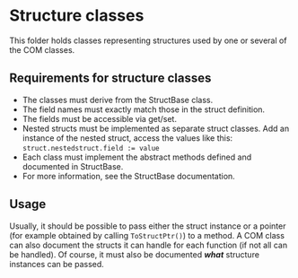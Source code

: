 # Structure classes
This folder holds classes representing structures used by one or several of the COM classes.

## Requirements for structure classes
* The classes must derive from the StructBase class.
* The field names must exactly match those in the struct definition.
* The fields must be accessible via get/set.
* Nested structs must be implemented as separate struct classes. Add an instance of the nested struct, access the values like this: `struct.nestedstruct.field := value`
* Each class must implement the abstract methods defined and documented in StructBase.
* For more information, see the StructBase documentation.

## Usage
Usually, it should be possible to pass either the struct instance or a pointer (for example obtained by calling `ToStructPtr()`) to a method.
A COM class can also document the structs it can handle for each function (if not all can be handled).
Of course, it must also be documented ***what*** structure instances can be passed.